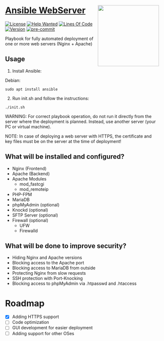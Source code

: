 # [Ansible WebServer](https://github.com/vitkuz573/Ansible-WebServer) [<img src="https://raw.githubusercontent.com/vitkuz573/Ansible-WebServer/master/.github/ansible-webserver.svg?sanitize=true" width="200" height="200" align="right" alt="">](https://github.com/vitkuz573/Ansible-WebServer)

[![License](https://img.shields.io/github/license/vitkuz573/Ansible-WebServer)](https://github.com/vitkuz573/Ansible-WebServer/blob/master/LICENSE)
[![Help Wanted](https://img.shields.io/github/issues/vitkuz573/Ansible-WebServer/help%20wanted?color=green)](https://github.com/vitkuz573/Ansible-WebServer/issues?q=is%3Aissue+is%3Aopen+label%3A%22help+wanted%22)
[![Lines Of Code](https://tokei.rs/b1/github/vitkuz573/Ansible-WebServer?category=code)](https://github.com/vitkuz573/Ansible-WebServer)
[![Version](https://img.shields.io/github/v/release/vitkuz573/Ansible-WebServer?include_prereleases)](https://github.com/vitkuz573/Ansible-WebServer/releases/latest)
[![pre-commit](https://img.shields.io/badge/pre--commit-enabled-brightgreen?logo=pre-commit&logoColor=white)](https://github.com/pre-commit/pre-commit)

Playbook for fully automated deployment of one or more web servers (Nginx + Apache)

## Usage

1) Install Ansible:

Debian:
```
sudo apt install ansible
```

2) Run init.sh and follow the instructions:
```
./init.sh
```
WARNING: For correct playbook operation, do not run it directly from the server where the deployment is planned. Instead, use another server (your PC or virtual machine).

NOTE: In case of deploying a web server with HTTPS, the certificate and key files must be on the server at the time of deployment!

## What will be installed and configured?
- Nginx (Frontend)
- Apache (Backend)
- Apache Modules
  - mod_fastcgi
  - mod_remoteip
- PHP-FPM
- MariaDB
- phpMyAdmin (optional)
- Knockd (optional)
- SFTP Server (optional)
- Firewall (optional)
  - UFW
  - Firewalld

## What will be done to improve security?
- Hiding Nginx and Apache versions
- Blocking access to the Apache port
- Blocking access to MariaDB from outside
- Protecting Nginx from slow requests
- SSH protection with Port-Knocking
- Blocking access to phpMyAdmin via .htpasswd and .htaccess

# Roadmap

- [X] Adding HTTPS support
- [ ] Code optimization
- [ ] GUI development for easier deployment
- [ ] Adding support for other OSes
